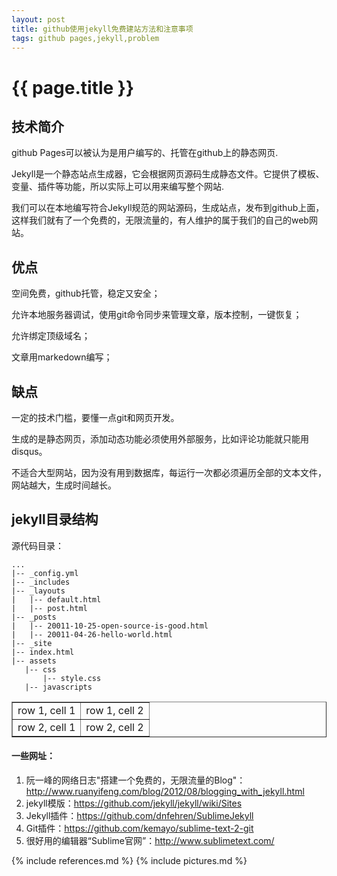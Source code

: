 ```yaml
---
layout: post
title: github使用jekyll免费建站方法和注意事项
tags: github pages,jekyll,problem
---
```


{{ page.title }}
================

技术简介
--------

github Pages可以被认为是用户编写的、托管在github上的静态网页.

Jekyll是一个静态站点生成器，它会根据网页源码生成静态文件。它提供了模板、变量、插件等功能，所以实际上可以用来编写整个网站.

我们可以在本地编写符合Jekyll规范的网站源码，生成站点，发布到github上面，这样我们就有了一个免费的，无限流量的，有人维护的属于我们的自己的web网站。

优点
----

空间免费，github托管，稳定又安全；

允许本地服务器调试，使用git命令同步来管理文章，版本控制，一键恢复；

允许绑定顶级域名；

文章用markedown编写；

缺点
----
一定的技术门槛，要懂一点git和网页开发。

生成的是静态网页，添加动态功能必须使用外部服务，比如评论功能就只能用disqus。

不适合大型网站，因为没有用到数据库，每运行一次都必须遍历全部的文本文件，网站越大，生成时间越长。

jekyll目录结构
--------------

源代码目录：

	...
	|-- _config.yml
	|-- _includes
	|-- _layouts
	|   |-- default.html
	|   |-- post.html
	|-- _posts
	|   |-- 20011-10-25-open-source-is-good.html
	|   |-- 20011-04-26-hello-world.html
	|-- _site
	|-- index.html
	|-- assets
	   |-- css
	       |-- style.css
	   |-- javascripts

<table border="1">
<tr>
<td>row 1, cell 1</td>
<td>row 1, cell 2</td>
</tr>
<tr>
<td>row 2, cell 1</td>
<td>row 2, cell 2</td>
</tr>
</table>

#### 一些网址：
	
1.	阮一峰的网络日志"搭建一个免费的，无限流量的Blog"：<http://www.ruanyifeng.com/blog/2012/08/blogging_with_jekyll.html>
2.	jekyll模版：<https://github.com/jekyll/jekyll/wiki/Sites>
3.	Jekyll插件：<https://github.com/dnfehren/SublimeJekyll>
4.	Git插件：<https://github.com/kemayo/sublime-text-2-git>
5.	很好用的编辑器“Sublime官网”：<http://www.sublimetext.com/>



{% include references.md %}
{% include pictures.md %}
